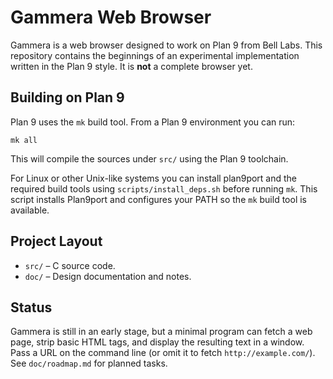 # Gammera Web Browser

Gammera is a web browser designed to work on Plan 9 from Bell Labs. This
repository contains the beginnings of an experimental implementation
written in the Plan 9 style. It is **not** a complete browser yet.

## Building on Plan 9

Plan 9 uses the `mk` build tool. From a Plan 9 environment you can run:

```
mk all
```

This will compile the sources under `src/` using the Plan 9 toolchain.

For Linux or other Unix-like systems you can install plan9port and the
required build tools using `scripts/install_deps.sh` before running `mk`.
This script installs Plan9port and configures your PATH so the `mk` build tool is available.

## Project Layout

- `src/` – C source code.
- `doc/` – Design documentation and notes.

## Status

Gammera is still in an early stage, but a minimal program can fetch a
web page, strip basic HTML tags, and display the resulting text in a
window. Pass a URL on the command line (or omit it to fetch
`http://example.com/`).
See `doc/roadmap.md` for planned tasks.
